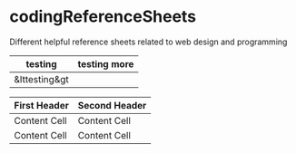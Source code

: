 # codingReferenceSheets
Different helpful reference sheets related to web design and programming

| **testing** | **testing more** |
| --------- | ---------- |
| &lttesting&gt | |

| First Header  | Second Header |
| ------------- | ------------- |
| Content Cell  | Content Cell  |
| Content Cell  | Content Cell  |
